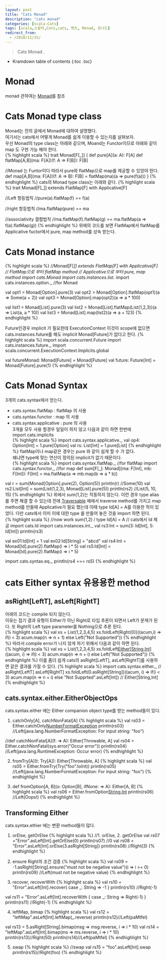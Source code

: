 ```yaml
---
layout: post
title: "Cats Monad"
description: "cats monad"
categories: [scala-Cats]
tags: [scala,스칼라,Cats,cats, 켓츠, Monad, 모나드]
redirect_from:
  - /2018/11/15/
---
```


> Cats Monad .
>

* Kramdown table of contents
{:toc .toc}

# Monad
monad 관하여는 
[Monad](https://sslee05.github.io/blog/2017/09/11/scala-monad/)를 참조  

#  Cats Monad type class
Monad는 전의 글에서 Monad에 대하여 설명했다.  
여기서는 cats에서 어떻게 Monad를 쉽게 이용할 수 있는지를 살펴보자.  
우선 Monad의 type class는 아래와 같으며, Moand는 Functor이므로 아래와 같이 map 도 구현 가능 해야 한다.  
{% highlight scala %}
trait Monad[F[_]] {
 def pure[A](a: A): F[A]
 def flatMap[A,B](ma: F[A])(f: A => F[B]): F[B]

 //Monad 는 Funtor이다 따라서 pure와 flatMap으로 map를 제공할 수 있엉야 한다.
 def map[A,B](ma: F[A])(f: A => B): F[B] = flatMap(ma)(a => pure(f(a)))
}
{% endhighlight %}
cats의 Monad type class는 아래와 같다.
{% highlight scala %}
trait Monad[F[_]] extends FlatMap[F] with Applicative[F]

//Left 항등법칙 
//pure(a).flatMap(f) == f(a)

//right 항등법칙 
//ma.flatMap(pure) == ma

//associativity 결합법칙
//ma.flatMap(f).flatMap(g) == ma.flatMap(a => f(a).flatMap(g))
{% endhighlight %}
위에의 코드를 보면 FlatMap에서 flatMap를  Applicative fuctor에서 pure, map method를 상속 받는다.  

# Cats Monad instance
{% highlight scala %}
//Monad[F[_]] extends FlatMap[F] with Applicative[F]
// FlatMap으로 부터 flatMap method
// Applicative으로 부터 pure, map method
import cats.Monad
import cats.instances.list._
import cats.instances.option._ //for Monad

val opt1 = Monad[Option].pure(3)
val opt2 = Monad[Option].flatMap(opt1)(a => Some(a + 2))
val opt3 = Monad[Option].map(opt2)(a => a * 100)

val list1 = Monad[List].pure(3)
val list2 = Monad[List].flatMap(List(1,2,3))(a => List(a, a * 10))
val list3 = Monad[List].map(list2)(a => a + 123)
{% endhighlight %}

Future인경우 implicit 가 필요한데 ExecutionContext 이것이 scope에 없으면  
cats.instances.future를 해도 implicit Monad\[Future\]가 없다고 한다.
{% highlight scala %}
import scala.concurrent.Future
import cats.instances.future._
import scala.concurrent.ExecutionContext.Implicits.global

val futureMonad: Monad[Future] = Monad[Future]
val future: Future[Int] = Monad[Future].pure(1)
{% endhighlight %}

# Cats Monad Syntax
3개의 cats.syntax에서 얻는다.  
 - cats.syntax.flatMap : flatMap 의 사용   
 - cats.syntax.functor : map 의 사용  
 - cats.syntax.applicative : pure 의 사용  
3개을 모두 사용 할경우 일일이 하지 않고 다음과 같이 하면 한번에  
import cats.implicits  
{% highlight scala %}
import cats.syntax.applicative._
val op4: Option[Int] = 1.pure[Option]
val rs: List[Int] = 1.pure[List]
{% endhighlight %}
flatMap이나 map같은 경우는 pure 와 같이 쉽게 할 수 가 없다.  
왜냐면 type에 맞는 연산이 정의된 implicit가 없기 때문이다.  
{% highlight scala %}
import cats.syntax.flatMap._ //for flatMap
import cats.syntax.functor._ //for map
def sum[F[_]: Monad](ma: F[Int], mb: F[Int]): F[Int] =
  ma.flatMap(a => mb.map(b => a * b))

val r = sum(Monad[Option].pure(2), Option(5))
println(r)
//Some(10)
val rs2:List[Int] = sum(List(1,2,3), Monad[List].pure(5))
println(rs2)
//List(5, 10, 15)
{% endhighlight %}
위에서 sum(1,2)는 작동하지 않는다. 이런 경우 type alias를 주면 해결 할 수 있는데 전에 [Traversable](https://sslee05.github.io/blog/2017/09/17/scala-traverse-functor/) 예에서 traverse method를 가지고 map method를 만들때 Applicative가 필요 했는데 이때 type Id\[A\] = A를 이용한 적이 있었다. 다만 cats에서 이미 이에 대한 type 를 만들어 놓은 것을 import 하면 된다.  
{% highlight scala %}
//now work sum(1,2)
/ type Id[A] = A
// cats에서 Id 제공
import cats.Id
import cats.instances.int._
val rs3:Int = sum(3: Id[Int], 5: Id[Int])
println(rs3)

val ex01:Id[Int] = 1
val ex02:Id[String] = "abcd"
val rs4:Int = Monad[Id].pure(2).flatMap(i => i * 5)
val rs5:Id[Int] = Monad[Id].pure(2).flatMap(i => i * 5)

import cats.syntax.eq._
println(rs4 === rs5)
{% endhighlight %}

# cats Either syntax 유용용한 method
## asRight[LeftT], asLeft[RightT]
아래의 코드는 compile 되지 않는다.  
이유는 접기 결과 유형이 Either가 아닌 Right로 타입 추론이 되면서 Left가 문제가 된다.
또 Right의 Left type parameter를 Nothing으로 추론 된다.  
{% highlight scala %}
val xs = List(1,2,3,4,5)
xs.foldLeft(Right(0))((acum,i) => 
 if(i < 3) acum.map(n => n + 1) else Left("Not Supported"))
{% endhighlight %}
따라서 compile error가 나지 않게 하기 위해서 다음과 같이 하면 된다.  
{% highlight scala %}
val xs = List(1,2,3,4,5)
xs.foldLeft[Either[String,Int]](Right(0))((acum, i) 
 => if(i < 3) acum.map(n => n + i) else Left("Not Supported"))
{% endhighlight %}
이를 좀더 쉽게 cats의 asRight[LeftT], asLeft[RightT]를 사용하면 같은 결과를 가질 수 있다.
{% highlight scala %}
import cats.syntax.either._
  // asRight[LeftT]  asLeft[RightT]
xs.foldLeft(0.asRight[String])((acum, i) => 
	if(i < 3) acum.map(n => n + i) else "Not Supprted".asLeft[Int])
// Either[String,Int]
{% endhighlight %}

## cats.syntax.either.EitherObjectOps
cats.syntax.either 에는 Either companion object type를 받는 method들이 있다.
1. catchOnly\[A\], catchNonFatal\[A\]
{% highlight scala %}
val rs03 = Either.catchOnly[NumberFormatException]("foo".toInt)
println(rs03)
//Left(java.lang.NumberFormatException: For input string: "foo")

//def catchNonFatal[A](f: => A): Either[Throwable, A]
val rs04 = Either.catchNonFatal(sys.error("Occur error"))
println(rs04)
//Left(java.lang.RuntimeException: Occur error)
{% endhighlight %}

2. fromTry\[A\](t: Try\[A\]): Either\[Throwable, A\]
{% highlight scala %}
val rs05 = Either.fromTry(Try("foo".toInt))
println(rs05)
//Left(java.lang.NumberFormatException: For input string: "foo")
{% endhighlight %}

3. def fromOption\[A, B\](o: Option\[B\], ifNone: => A): Either\[A, B\]
{% highlight scala %}
val rs06 = Either.fromOption[String,Int](None, "Oops!")
println(rs06)
//Left(Oops!)
{% endhighlight %}

## Transforming Either
cats.syntax.ethier 에는 변환 method들이 많다.  
1. orElse, getOrElse
{% highlight scala %}
//1. orElse, 2. getOrElse
val rs07 ="Error".asLeft[Int].getOrElse(0)
println(rs07) //0
val rs08 = "Error".asLeft[Int].orElse(3.asRight[String])
println(rs08) //Right(3)
{% endhighlight %}

2. ensure Right의 조건 검증
{% highlight scala %}
val rs09 = -1.asRight[String].ensure("must not be negative value")(i => i >= 0)
println(rs09)
//Left(must not be negative value)
{% endhighlight %}

3. recover, recoverWith
{% highlight scala %}
val rs10 = "Error".asLeft[Int].recover{
  case _: String => -1
}
println(rs10)
//Right(-1)

val rs11 = "Error".asLeft[Int].recoverWith {
  case _: String => Right(-1)
}
println(rs11)
//Right(-1)
{% endhighlight %}

4. leftMap, bimap
{% highlight scala %}
val rs12 = "leftMap".asLeft[Int].leftMap(_.reverse)
println(rs12)//Left(paMtfel)

val rs13 = 5.asRight[String].bimap(msg => msg.reverse, i => i * 10)
val rs14 = "leftMap".asLeft[Int].bimap(ms => ms.reverse, i => i * 10)
println(rs13)//Right(50)
println(rs14)//Left(paMtfel)
{% endhighlight %}

5. swap
{% highlight scala %}
//swap
val rs15 = "foo".asLeft[Int].swap
println(rs15)//Right(foo)
{% endhighlight %}

[^1]: This is a footnote.

[kramdown]: https://kramdown.gettalong.org/
[Simple Texture]: https://github.com/yizeng/jekyll-theme-simple-texture
